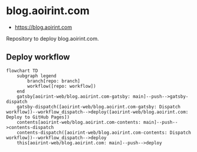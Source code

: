 # blog.aoirint.com

- <https://blog.aoirint.com>

Repository to deploy blog.aoirint.com.

## Deploy workflow

```mermaid
flowchart TD
    subgraph legend
        branch[repo: branch]
        workflow([repo: workflow])
    end
    gatsby[aoirint-web/blog.aoirint.com-gatsby: main]--push-->gatsby-dispatch
    gatsby-dispatch([aoirint-web/blog.aoirint.com-gatsby: Dispatch workflow])--workflow_dispatch-->deploy([aoirint-web/blog.aoirint.com: Deploy to GitHub Pages])
    contents[aoirint-web/blog.aoirint.com-contents: main]--push-->contents-dispatch
    contents-dispatch([aoirint-web/blog.aoirint.com-contents: Dispatch workflow])--workflow_dispatch-->deploy
    this[aoirint-web/blog.aoirint.com: main]--push-->deploy
```
